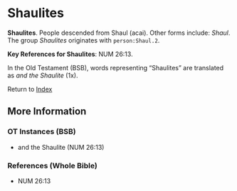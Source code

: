 # Shaulites
**Shaulites**. 
People descended from Shaul (acai). 
Other forms include: 
*Shaul*. 
The group _Shaulites_ originates with `person:Shaul.2`. 


**Key References for Shaulites**: 
NUM 26:13. 


In the Old Testament (BSB), words representing “Shaulites” are translated as 
*and the Shaulite* (1x). 




Return to [Index](00-Index.md)

## More Information

### OT Instances (BSB)

* and the Shaulite (NUM 26:13)



### References (Whole Bible)

* NUM 26:13



